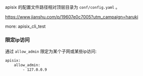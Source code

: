 
apisix 的配置文件路径相对顶层目录为 `conf/config.yaml` 。

https://www.jianshu.com/p/19607e0c7005?utm_campaign=haruki


more: apisix_cli_test

### 限定ip访问

通过 `allow_admin` 限定为某个子网或某些ip访问:
```sh
apisix:
    allow_admin:
        - 127.0.0.9
```
